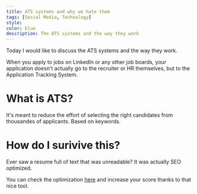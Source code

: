```yaml
---
title: ATS systems and why we hate them
tags: [Social Media, Technology]
style: 
color: blue
description: The ATS systems and the way they work
---
```


Today I would like to discuss the ATS systems and the way they work.

When you apply to jobs on LinkedIn or any other job boards, your application doesn't actually go to the recruiter or HR themselves, but to the Application Tracking System.

# What is ATS?

It's meant to reduce the effort of selecting the right candidates from thousandes of applicants. Based on keywords.

# How do I surivive this?

Ever saw a resume full of text that was unreadable? It was actually SEO optimized.

You can check the optimization [here](https://www.jobscan.co/blog/resume-examples-keywords-for-software-engineers/) and increase your score thanks to that nice tool.

